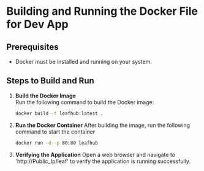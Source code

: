 # Building and Running the Docker File for Dev App

## Prerequisites
- Docker must be installed and running on your system.

## Steps to Build and Run

1. **Build the Docker Image**  
   Run the following command to build the Docker image: 

   ```bash
   docker build -t leafhub:latest .
   ```

2. **Run the Docker Container**
   After building the image, run the following command to start the container

   ```bash
   docker run -d -p 80:80 leafhub
   ```
   
3. **Verifying the Application**
   Open a web browser and navigate to 'http://Public_Ip/leaf' to verify the application is running successfully.
